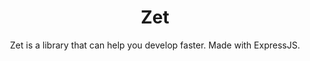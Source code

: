 <h1 align="center">Zet</h1>
<div align="center">
  Zet is a library that can help you develop faster. Made with ExpressJS.
</div>
